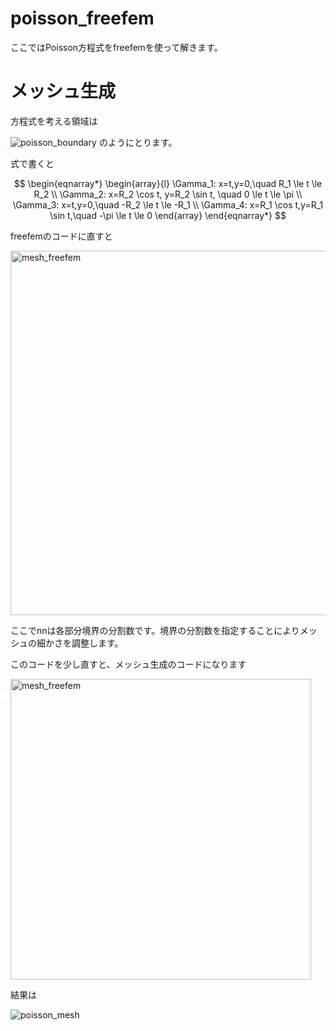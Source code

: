 # poisson_freefem

ここではPoisson方程式をfreefemを使って解きます。

# メッシュ生成

方程式を考える領域は

![poisson_boundary](https://user-images.githubusercontent.com/1296728/222933369-2fc3b7a6-62c3-474f-97f4-89d783ac4d40.png)
のようにとります。

式で書くと

$$
\begin{eqnarray*}
\begin{array}{l}
\Gamma_1: x=t,y=0,\quad R_1 \le t \le R_2 \\
\Gamma_2: x=R_2 \cos t, y=R_2 \sin t, \quad 0 \le t \le \pi \\
\Gamma_3: x=t,y=0,\quad -R_2 \le t \le -R_1 \\
\Gamma_4: x=R_1 \cos t,y=R_1 \sin t,\quad -\pi \le t \le 0
\end{array}
\end{eqnarray*}
$$

freefemのコードに直すと

<img width="583" alt="mesh_freefem" src="https://user-images.githubusercontent.com/1296728/222933424-e811270d-1d0d-4c02-a780-f883d43c41d1.png">

ここでnnは各部分境界の分割数です。境界の分割数を指定することによりメッシュの細かさを調整します。

このコードを少し直すと、メッシュ生成のコードになります

<img width="481" alt="mesh_freefem" src="https://user-images.githubusercontent.com/1296728/222933468-e03bf551-a070-4c9b-b558-defaefe93f86.png">

結果は

![poisson_mesh](https://user-images.githubusercontent.com/1296728/222933531-0d1f2ea1-4e5f-436c-aac8-8e025c19a44e.png)
